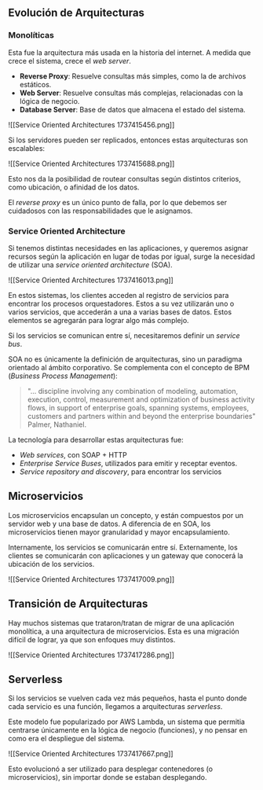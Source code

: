## Evolución de Arquitecturas

### Monolíticas

Esta fue la arquitectura más usada en la historia del internet. A medida que crece el sistema, crece el *web server*.

- **Reverse Proxy**: Resuelve consultas más simples, como la de archivos estáticos.
- **Web Server**: Resuelve consultas más complejas, relacionadas con la lógica de negocio.
- **Database Server**: Base de datos que almacena el estado del sistema.

![[Service Oriented Architectures 1737415456.png]]

Si los servidores pueden ser replicados, entonces estas arquitecturas son escalables:

![[Service Oriented Architectures 1737415688.png]]

Esto nos da la posibilidad de routear consultas según distintos criterios, como ubicación, o afinidad de los datos.

El *reverse proxy* es un único punto de falla, por lo que debemos ser cuidadosos con las responsabilidades que le asignamos.

### Service Oriented Architecture

Si tenemos distintas necesidades en las aplicaciones, y queremos asignar recursos según la aplicación en lugar de todas por igual, surge la necesidad de utilizar una *service oriented architecture* (SOA).

![[Service Oriented Architectures 1737416013.png]]

En estos sistemas, los clientes acceden al registro de servicios para encontrar los procesos orquestadores. Estos a su vez utilizarán uno o varios servicios, que accederán a una a varias bases de datos. Estos elementos se agregarán para lograr algo más complejo.

Si los servicios se comunican entre sí, necesitaremos definir un *service bus*.

SOA no es únicamente la definición de arquitecturas, sino un paradigma orientado al ámbito corporativo. Se complementa con el concepto de BPM (*Business Process Management*):

> "... discipline involving any combination of modeling, automation, execution, control, measurement and optimization of business activity flows, in support of enterprise goals, spanning systems, employees, customers and partners within and beyond the enterprise boundaries" Palmer, Nathaniel.

La tecnología para desarrollar estas arquitecturas fue:

- *Web services*, con SOAP + HTTP
- *Enterprise Service Buses*, utilizados para emitir y receptar eventos.
- *Service repository and discovery*, para encontrar los servicios

## Microservicios

Los microservicios encapsulan un concepto, y están compuestos por un servidor web y una base de datos. A diferencia de en SOA, los microservicios tienen mayor granularidad y mayor encapsulamiento.

Internamente, los servicios se comunicarán entre sí. Externamente, los clientes se comunicarán con aplicaciones y un gateway que conocerá la ubicación de los servicios.

![[Service Oriented Architectures 1737417009.png]]

## Transición de Arquitecturas

Hay muchos sistemas que trataron/tratan de migrar de una aplicación monolítica, a una arquitectura de microservicios. Esta es una migración difícil de lograr, ya que son enfoques muy distintos.

![[Service Oriented Architectures 1737417286.png]]

## Serverless

Si los servicios se vuelven cada vez más pequeños, hasta el punto donde cada servicio es una función, llegamos a arquitecturas *serverless*.

Este modelo fue popularizado por AWS Lambda, un sistema que permitia centrarse únicamente en la lógica de negocio (funciones), y no pensar en como era el despliegue del sistema.

![[Service Oriented Architectures 1737417667.png]]

Esto evolucionó a ser utilizado para desplegar contenedores (o microservicios), sin importar donde se estaban desplegando.
